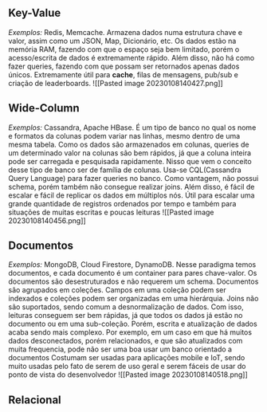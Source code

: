 ## Key-Value
*Exemplos:* Redis, Memcache.
Armazena dados numa estrutura chave e valor, assim como um JSON, Map, Dicionário, etc.
Os dados estão na memória RAM, fazendo com que o espaço seja bem limitado, porém o acesso/escrita de dados é extremamente rápido. Além disso, não há como fazer queries, fazendo com que possam ser retornados apenas dados únicos.
Extremamente útil para **cache**, filas de mensagens, pub/sub e criação de leaderboards.
![[Pasted image 20230108140427.png]]

## Wide-Column
*Exemplos:* Cassandra, Apache HBase.
É um tipo de banco no qual os nome e formatos da colunas podem variar nas linhas, mesmo dentro de uma mesma tabela. Como os dados são armazenados em colunas, queries de um determinado valor na colunas são bem rápidos, já que a coluna inteira pode ser carregada e pesquisada rapidamente.
Nisso que vem o conceito desse tipo de banco ser de família de colunas.
Usa-se CQL(Cassandra Query Language) para fazer queries no banco. Como vantagem, não possui schema, porém também não consegue realizar joins. Além disso, é fácil de escalar e fácil de replicar os dados em múltiplos nós.
Útil para escalar uma grande quantidade de registros ordenados por tempo e também para situações de muitas escritas e poucas leituras
![[Pasted image 20230108140456.png]]
## Documentos
*Exemplos:* MongoDB, Cloud Firestore, DynamoDB.
Nesse paradigma temos documentos, e cada documento é um container para pares chave-valor. Os documentos são desestruturados e não requerem um schema.
Documentos são agrupados em coleções. Campos em uma coleção podem ser indexados e coleções podem ser organizadas em uma hierárquia. Joins não são suportados, sendo comum a desnormalização de dados. 
Com isso, leituras conseguem ser bem rápidas, já que todos os dados já estão no documento ou em uma sub-coleção. Porém, escrita e atualização de dados acaba sendo mais complexo. Por exemplo, em um caso em que há muitos dados desconectados, porém relacionados, e que são atualizados com muita frequencia, pode não ser uma boa usar um banco orientado a documentos
Costumam ser usadas para aplicações mobile e IoT, sendo muito usadas pelo fato de serem de uso geral e serem fáceis de usar do ponto de vista do desenvolvedor
![[Pasted image 20230108140518.png]]

## Relacional
